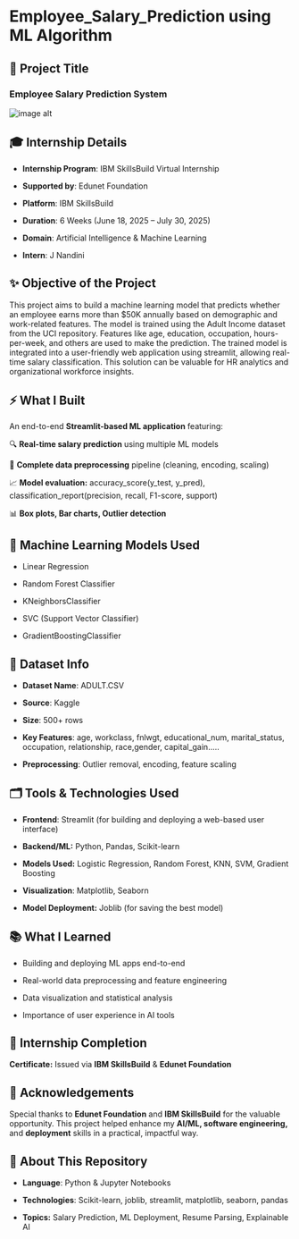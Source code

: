 # Employee_Salary_Prediction using ML Algorithm


## 🌟 Project Title

### Employee Salary Prediction System


![image alt](https://github.com/JNandini18/Employee_Salary_Prediction/blob/954fcd600bcc11789b04b86c1962d67ca6846273/screenshot1.png")


## 🎓 Internship Details

* **Internship Program**: IBM SkillsBuild Virtual Internship

* **Supported by**: Edunet Foundation

* **Platform**: IBM SkillsBuild
 
* **Duration**: 6 Weeks (June 18, 2025 – July 30, 2025)
  
* **Domain**: Artificial Intelligence & Machine Learning
  
* **Intern**: J Nandini
  

## ✨ Objective of the Project

This project aims to build a machine learning model that predicts whether an employee earns more than $50K annually based on demographic and work-related features. The model is trained using the Adult Income dataset from the UCI repository. Features like age, education, occupation, hours-per-week, and others are used to make the prediction. The trained model is integrated into a user-friendly web application using streamlit, allowing real-time salary classification. This solution can be valuable for HR analytics and organizational workforce insights.


## ⚡ What I Built

An end-to-end **Streamlit-based ML application** featuring:

🔍 **Real-time salary prediction** using multiple ML models

🧼 **Complete data preprocessing** pipeline (cleaning, encoding, scaling)

📈 **Model evaluation:** accuracy_score(y_test, y_pred), classification_report(precision, recall, F1-score, support)

📊 **Box plots, Bar charts, Outlier detection**


## 🤖 Machine Learning Models Used

* Linear Regression
 
* Random Forest Classifier
  
* KNeighborsClassifier
  
* SVC (Support Vector Classifier) 
  
* GradientBoostingClassifier
  

## 📁 Dataset Info

* **Dataset Name**: ADULT.CSV

* **Source**: Kaggle

* **Size**: 500+ rows

* **Key Features**: age, workclass, fnlwgt, educational_num, marital_status, occupation, relationship, race,gender, capital_gain.....

* **Preprocessing**: Outlier removal, encoding, feature scaling


## 🗂️ Tools & Technologies Used

* **Frontend**: Streamlit (for building and deploying a web-based user interface)

* **Backend/ML:** Python, Pandas, Scikit-learn

* **Models Used:** Logistic Regression, Random Forest, KNN, SVM, Gradient Boosting

* **Visualization**: Matplotlib, Seaborn

* **Model Deployment:** Joblib (for saving the best model)
  

## 📚 What I Learned

* Building and deploying ML apps end-to-end

* Real-world data preprocessing and feature engineering
  
* Data visualization and statistical analysis
  
* Importance of user experience in AI tools


## 🏅 Internship Completion

**Certificate:** Issued via **IBM SkillsBuild** & **Edunet Foundation**


## 🙌 Acknowledgements

Special thanks to **Edunet Foundation** and **IBM SkillsBuild** for the valuable opportunity. This project helped enhance my **AI/ML, software engineering,** and **deployment** skills in a practical, impactful way.


## 📘 About This Repository

* **Language**: Python & Jupyter Notebooks
  
* **Technologies**: Scikit-learn, joblib, streamlit, matplotlib, seaborn, pandas
  
* **Topics:** Salary Prediction, ML Deployment, Resume Parsing, Explainable AI
  
